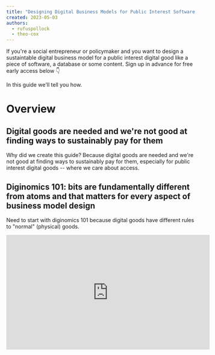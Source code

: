 ```yaml
---
title: "Designing Digital Business Models for Public Interest Software, Content and Data"
created: 2023-05-03
authors:
  - rufuspollock
  - theo-cox
---
```


If you're a social entrepreneur or policymaker and you want to design a sustaintable digital business model for a public interest digital good like a piece of software, a database or some content.  Sign up in advance for free early access below 👇

In this guide we'll tell you how.

# Overview

## Digital goods are needed and we're not good at finding ways to sustainably pay for them

Why did we create this guide? Because digital goods are needed and we're not good at finding ways to sustainably pay for them, especially for public interest digital goods -- where we care about access. 


## Diginomics 101: bits are fundamentally different from atoms and that matters for every aspect of business model design

Need to start with diginomics 101 because digital goods have different rules to "normal" (physical) goods.

<iframe width="540" height="305" src="https://1ebb0834.sibforms.com/serve/MUIEABue5qoZOeuzpfno5a4oxpNQt_srgeLesWr0bR3kazMdy2PZk-mTGluyNv5KTLbR5N81ZXUmUaaWFqfPCLWK4BrXtnCAec7VDUKrWtHs_Gyjn6k2TmARF-rGkkV5YCmrYB7DUUaPPxLbfndAYMusnJ0PRuf2r0tDueu0NHXfxMcahDJ2HxxUV0VUpKn1ubLoIrrc4hLMOChl" frameBorder="0" scrolling="auto" allowFullScreen className="block h-[350px] sm:h-[300px] -ml-8 -mt-8 -z-50 sm:-ml-12 w-full border-0 overflow-hidden"></iframe>
